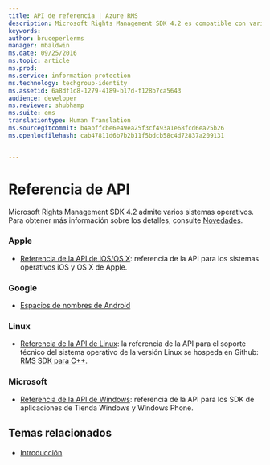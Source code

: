 ```yaml
---
title: API de referencia | Azure RMS
description: Microsoft Rights Management SDK 4.2 es compatible con varios sistemas operativos; Android, iOS, OS X, Linux, Windows Phone y Tienda Windows.
keywords: 
author: bruceperlerms
manager: mbaldwin
ms.date: 09/25/2016
ms.topic: article
ms.prod: 
ms.service: information-protection
ms.technology: techgroup-identity
ms.assetid: 6a8df1d8-1279-4189-b17d-f128b7ca5643
audience: developer
ms.reviewer: shubhamp
ms.suite: ems
translationtype: Human Translation
ms.sourcegitcommit: b4abffcbe6e49ea25f3cf493a1e68fcd6ea25b26
ms.openlocfilehash: cab47811d6b7b2b11f5bdcb58c4d72837a209131


---
```


# Referencia de API

Microsoft Rights Management SDK 4.2 admite varios sistemas operativos. Para obtener más información sobre los detalles, consulte [Novedades](release-notes.md).

### Apple
- [Referencia de la API de iOS/OS X](/information-protection/sdk/4.2/api/iOS/iOS): referencia de la API para los sistemas operativos iOS y OS X de Apple.

### Google
- [Espacios de nombres de Android](android-namespaces.md)

### Linux
- [Referencia de la API de Linux](linux-c-api-reference.md): la referencia de la API para el soporte técnico del sistema operativo de la versión Linux se hospeda en Github: [RMS SDK para C++](http://azuread.github.io/rms-sdk-for-cpp/annotated.html).

### Microsoft
- [Referencia de la API de Windows](/information-protection/sdk/4.2/api/winrt/Microsoft.RightsManagement): referencia de la API para los SDK de aplicaciones de Tienda Windows y Windows Phone.

## Temas relacionados

* [Introducción](get-started.md)
 

 



<!--HONumber=Sep16_HO5-->


